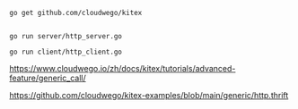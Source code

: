 

```shell
go get github.com/cloudwego/kitex 


go run server/http_server.go 

go run client/http_client.go 

```

https://www.cloudwego.io/zh/docs/kitex/tutorials/advanced-feature/generic_call/

https://github.com/cloudwego/kitex-examples/blob/main/generic/http.thrift
